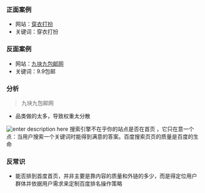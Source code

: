 ### 正面案例
- 网站：<a href="http://www.chong4.com.cn" target="_blank">穿衣打扮</a> 
- 关键词：穿衣打扮

### 反面案例
- 网站：<a href="http://www.jkjbaoyou.com/" target="_blank">九块九包邮网</a>
- 关键词：9.9包邮

### 分析
> 九块九包邮网
- 品类做的太多，导致权重太分散

![enter description here][1]
搜索引擎不在乎你的站点是否在首页 ，它只在意一个点：当用户搜索一个关键词时能得到满意的答案。百度搜索页页的质量是百度的生命

### 

### 反常识
- 能否排到首度首页，并非主要是靠内容的质量和外链的多少，而是得定位用户群体并依据用户需求来定制百度排名操作策略


  [1]: ./images/1.jpg "1"